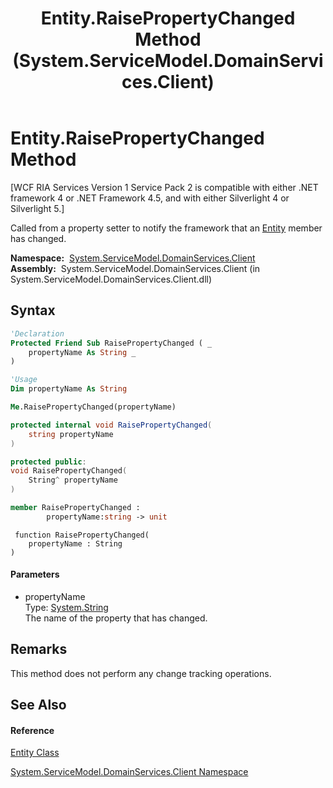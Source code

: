 ﻿---
title: Entity.RaisePropertyChanged Method  (System.ServiceModel.DomainServices.Client)
TOCTitle: RaisePropertyChanged Method
ms:assetid: M:System.ServiceModel.DomainServices.Client.Entity.RaisePropertyChanged(System.String)
ms:mtpsurl: https://msdn.microsoft.com/en-us/library/system.servicemodel.domainservices.client.entity.raisepropertychanged(v=VS.91)
ms:contentKeyID: 28755001
ms.date: 01/27/2012
mtps_version: v=VS.91
f1_keywords:
- System.ServiceModel.DomainServices.Client.Entity.RaisePropertyChanged
dev_langs:
- CSharp
- JScript
- VB
- FSharp
- c++
api_location:
- System.ServiceModel.DomainServices.Client.dll
api_name:
- System.ServiceModel.DomainServices.Client.Entity.RaisePropertyChanged
api_type:
- Managed
topic_type:
- apiref
- kbSyntax
product_family_name: VS
ROBOTS: INDEX,FOLLOW
---

# Entity.RaisePropertyChanged Method

\[WCF RIA Services Version 1 Service Pack 2 is compatible with either .NET framework 4 or .NET Framework 4.5, and with either Silverlight 4 or Silverlight 5.\]

Called from a property setter to notify the framework that an [Entity](ff422907\(v=vs.91\).md) member has changed.

**Namespace:**  [System.ServiceModel.DomainServices.Client](ff422479\(v=vs.91\).md)  
**Assembly:**  System.ServiceModel.DomainServices.Client (in System.ServiceModel.DomainServices.Client.dll)

## Syntax

``` vb
'Declaration
Protected Friend Sub RaisePropertyChanged ( _
    propertyName As String _
)
```

``` vb
'Usage
Dim propertyName As String

Me.RaisePropertyChanged(propertyName)
```

``` csharp
protected internal void RaisePropertyChanged(
    string propertyName
)
```

``` c++
protected public:
void RaisePropertyChanged(
    String^ propertyName
)
```

``` fsharp
member RaisePropertyChanged : 
        propertyName:string -> unit 
```

``` jscript
 function RaisePropertyChanged(
    propertyName : String
)
```

#### Parameters

  - propertyName  
    Type: [System.String](https://msdn.microsoft.com/en-us/library/s1wwdcbf)  
    The name of the property that has changed.  

## Remarks

This method does not perform any change tracking operations.

## See Also

#### Reference

[Entity Class](ff422907\(v=vs.91\).md)

[System.ServiceModel.DomainServices.Client Namespace](ff422479\(v=vs.91\).md)

